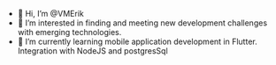 - 👋 Hi, I’m @VMErik
- 👀 I’m interested in finding and meeting new development challenges with emerging technologies.
- 🌱 I’m currently learning mobile application development in Flutter. Integration with NodeJS and postgresSql


<!---
VMErik/VMErik is a ✨ special ✨ repository because its `README.md` (this file) appears on your GitHub profile.
You can click the Preview link to take a look at your changes.
--->
